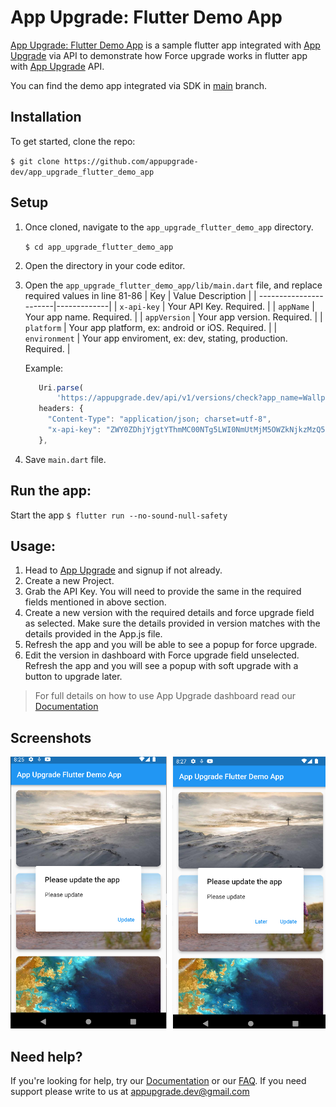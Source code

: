 # App Upgrade: Flutter Demo App

[App Upgrade: Flutter Demo App](https://github.com/appupgrade-dev/app_upgrade_flutter_demo_app) is a sample flutter app integrated with [App Upgrade](https://appupgrade.dev) via API to demonstrate how Force upgrade works in flutter app with [App Upgrade](https://appupgrade.dev) API.

You can find the demo app integrated via SDK in [main](https://github.com/appupgrade-dev/app_upgrade_flutter_demo_app) branch.

## Installation

To get started, clone the repo:

`$ git clone https://github.com/appupgrade-dev/app_upgrade_flutter_demo_app`

## Setup

1. Once cloned, navigate to the `app_upgrade_flutter_demo_app` directory.

   `$ cd app_upgrade_flutter_demo_app`

2. Open the directory in your code editor.

3. Open the `app_upgrade_flutter_demo_app/lib/main.dart` file, and replace required values in line 81-86
   | Key                   | Value Description |
   | -----------------------|-------------|
   | `x-api-key`     | Your API Key. Required. |
   | `appName`  | Your app name. Required. |
   | `appVersion`  | Your app version. Required. |
   | `platform`  | Your app platform, ex: android or iOS. Required. |
   | `environment`  | Your app enviroment, ex: dev, stating, production. Required. |

   Example:

   ```js
      Uri.parse(
          'https://appupgrade.dev/api/v1/versions/check?app_name=Wallpaper app&app_version=1.0.0&platform=android&environment=production'),
      headers: {
        "Content-Type": "application/json; charset=utf-8",
        "x-api-key": "ZWY0ZDhjYjgtYThmMC00NTg5LWI0NmUtMjM5OWZkNjkzMzQ5"
      },
   ```

4. Save `main.dart` file.

## Run the app:
   Start the app
   `$ flutter run --no-sound-null-safety`

## Usage:   

1. Head to [App Upgrade](https://appupgrade.dev) and signup if not already.
2. Create a new Project.
3. Grab the API Key. You will need to provide the same in the required fields mentioned in above section.
4. Create a new version with the required details and force upgrade field as selected. Make sure the details provided in version matches with the details provided in the App.js file.
5. Refresh the app and you will be able to see a popup for force upgrade.
6. Edit the version in dashboard with Force upgrade field unselected. Refresh the app and you will see a popup with soft upgrade with a button to upgrade later.
 > For full details on how to use App Upgrade dashboard read our [Documentation](https://appupgrade.dev/docs)

## Screenshots
 ![forceupgrade_flutter](https://raw.githubusercontent.com/appupgrade-dev/app-upgrade-assets/main/images/forceupgrade_flutter.png)

## Need help?

If you're looking for help, try our [Documentation](https://appupgrade.dev/docs/) or our [FAQ](https://appupgrade.dev/docs/app-upgrade-faq).
If you need support please write to us at appupgrade.dev@gmail.com
